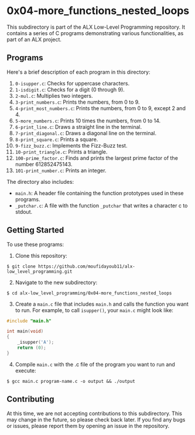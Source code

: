 # 0x04-more_functions_nested_loops

This subdirectory is part of the ALX Low-Level Programming repository. It contains a series of C programs demonstrating various functionalities, as part of an ALX project.

## Programs

Here's a brief description of each program in this directory:

1. `0-isupper.c`: Checks for uppercase characters.
2. `1-isdigit.c`: Checks for a digit (0 through 9).
3. `2-mul.c`: Multiplies two integers.
4. `3-print_numbers.c`: Prints the numbers, from 0 to 9.
5. `4-print_most_numbers.c`: Prints the numbers, from 0 to 9, except 2 and 4.
6. `5-more_numbers.c`: Prints 10 times the numbers, from 0 to 14.
7. `6-print_line.c`: Draws a straight line in the terminal.
8. `7-print_diagonal.c`: Draws a diagonal line on the terminal.
9. `8-print_square.c`: Prints a square.
10. `9-fizz_buzz.c`: Implements the Fizz-Buzz test.
11. `10-print_triangle.c`: Prints a triangle.
12. `100-prime_factor.c`: Finds and prints the largest prime factor of the number 612852475143.
13. `101-print_number.c`: Prints an integer.

The directory also includes:

- `main.h`: A header file containing the function prototypes used in these programs.
- `_putchar.c`: A file with the function `_putchar` that writes a character c to stdout.

## Getting Started

To use these programs:

1. Clone this repository:
```
$ git clone https://github.com/moufidayoub11/alx-low_level_programming.git
```

2. Navigate to the new subdirectory:
```
$ cd alx-low_level_programming/0x04-more_functions_nested_loops
```

3. Create a `main.c` file that includes `main.h` and calls the function you want to run. For example, to call `isupper()`, your `main.c` might look like:
```c
#include "main.h"

int main(void)
{
    _isupper('A');
    return (0);
}
```

4. Compile `main.c` with the .c file of the program you want to run and execute:
```
$ gcc main.c program-name.c -o output && ./output
```

## Contributing

At this time, we are not accepting contributions to this subdirectory. This may change in the future, so please check back later. If you find any bugs or issues, please report them by opening an issue in the repository.
